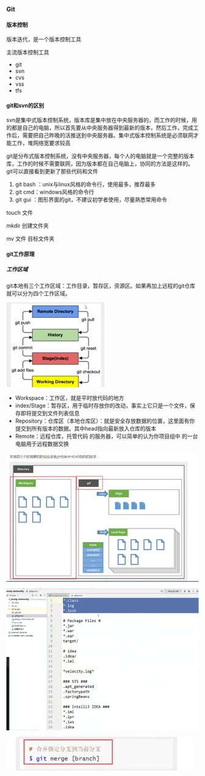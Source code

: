 ### Git

#### 版本控制

版本迭代，是一个版本控制工具

主流版本控制工具

- git
- svn
- cvs
- vss
- tfs

#### git和svn的区别

svn是集中式版本控制系统，版本库是集中放在中央服务器的，而工作的时候，用的都是自己的电脑，所以首先要从中央服务器得到最新的版本，然后工作，完成工作后，需要把自己昨晚的活推送到中央服务器。集中式版本控制系统是必须联网才能工作，堆网络宽要求较高

git是分布式版本控制系统，没有中央服务器，每个人的电脑就是一个完整的版本库，工作的时候不需要联网，因为版本都在自己电脑上，协同的方法是这样的。git可以直接看到更新了那些代码和文件

1. git bash ：unix与linux风格的命令行，使用最多，推荐最多
2. git cmd：windows风格的命令行
3. git gui ：图形界面的git，不建议初学者使用，尽量熟悉常用命令

touch 文件

mkdir 创建文件夹

mv 文件 目标文件夹

#### git工作原理

##### 工作区域

git本地有三个工作区域：工作目录，暂存区，资源区。如果再加上远程的git仓库就可以分为四个工作区域。

![image-20211113190003072](img/image-20211113190003072.png)

- Workspace：工作区，就是平时放代码的地方
- index/Stage：暂存区，用于临时存放你的改动，事实上它只是一个文件，保存即将提交到文件列表信息
- Repository：仓库区（本地仓库区）：就是安全存放数据的位置，这里面有你提交到所有版本的数据。其中head指向最新放入仓库的版本
- Remote：远程仓库，托管代码 的服务器，可以简单的认为你项目组中 的一台电脑用于远程数据交换

![image-20211113190823056](img/image-20211113190823056.png)

![image-20211113193419322](img/image-20211113193419322.png)

![image-20211113202753161](img/image-20211113202753161.png)
